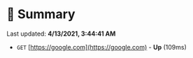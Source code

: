 # 📖 Summary
Last updated: **4/13/2021, 3:44:41 AM**

- `GET` [https://google.com](https://google.com) - **Up** (109ms)
